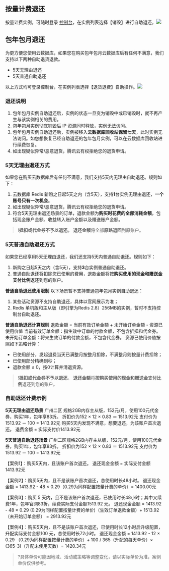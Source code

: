 ## 按量计费退还
按量计费实例，可随时登录 [控制台](https://console.cloud.tencent.com/redis)，在实例列表选择【销毁】进行自助退还。![](https://main.qcloudimg.com/raw/9cdb850a5fa436329a9ef31307c00cbb.png)


## 包年包月退还
为更方便您使用云数据库，如果您在购买包年包月云数据库后有任何不满意，我们支持以下两种自助退货退款。
- 5天无理由退还
- 5天普通自助退还

以上方式均可登录控制台，在实例列表选择【退货退费】自助操作。![](https://main.qcloudimg.com/raw/b91685bbb38e630aeeec987ab08379c2.png)

### 退还说明
1. 包年包月实例自助退还后，实例的状态一旦变为销毁中或已销毁时，就不再产生与该实例相关的费用。
2. 包年包月实例彻底销毁后 IP 资源同时释放，实例无法访问。
3. 包年包月实例自助退还后，实例被移入**云数据库回收站保留七天**，此时实例无法访问。如您想恢复已经自助退还的包年包月实例，可以在云数据库回收站进行续费恢复。
4. 如出现疑似异常/恶意退货，腾讯云有权拒绝您的退货申请。

### 5天无理由退还方式
如果您在购买云数据库后有任何不满意，我们支持5天内无理由自助退还。规则如下：
1. 云数据库 Redis 新购之日起5天之内（含5天），支持**1**台实例无理由退还，**一个账号只有一次机会**。
2. 如出现疑似异常/恶意退货，腾讯云有权拒绝您的退货申请。
3. 符合5天无理由退还场景的订单，退款金额为**购买时花费的全部消耗金额**，包括现金账户金额、收益转入账户金额以及赠送账户金额。
>!**抵扣或代金券不予以退还。**
**退还金额**将全部**原路退回**到原账户。

### 5天普通自助退还方式
如果您已经享用5天无理由退还，我们还支持5天内普通自助退还。规则如下：
1. 新购之日起5天之内（含5天），支持**3**台实例普通自助退还。
1. 普通自助退还将扣除您已使用的费用，退款金额将按**购买使用的现金和赠送金支付比例**返还到您的账户。

**普通自助退还使用限制**
以下场景暂不支持普通包年包月实例自助退还：
1. 某些活动资源不支持自助退还，具体以官网展示为准；
2. Redis 单机版和主从版（即引擎为Redis 2.8）256MB的实例，暂时不支持控制台自助退还。

**普通自助退还计算规则**
退款金额 = 当前有效订单金额 + 未开始订单金额 - 资源已使用价值
当前有效订单金额：指生效中订单的付款金额，不包含折扣和代金券。
未开始订单金额：将来生效订单的付款金额，不包含代金券。
资源已使用价值按照如下策略计算：
- 已使用部分，发起退费当天已满整月按整月扣除，不满整月则按量计费扣除；
- 已使用部分精确到秒；
- 退款金额 ≤ 0，按0计算并清退资源。
>!**抵扣或代金券不予以退还**。
**退还金额**将**按购买使用的现金和赠送金支付比例**返还到您的账户。


### 自助退还计费示例

**5天无理由退还场景**
广州二区 规格2GB内存主从版，152元/月，使用100元代金券，购买1年，包年享83折。
折扣价为152 × 12 × 0.83 ＝ 1513.92元
支付价为1513.92 － 100 = 1413.92元
购买5天内发现不满意，想要退还，为该账户首次退还。
退费金额 = 实际支付价1413.92元

**5天普通自助退还场景**
广州二区规格2GB内存主从版，152元/月，使用100元代金券，购买1年，包年享83折。
折扣价为152 × 12 × 0.83 ＝ 1513.92元
支付价为1513.92 － 100 = 1413.92元

【案例1】：购买5天内，且该账户首次退还。
退还现金金额 = 实际支付金额1413.92元

【案例2】：购买5天内，且不是该账户首次退还，总使用时长48小时。
退还现金金额 = 1413.92 - 48 × 0.29（0.29为同样配置按量计费的单价）= 1400.00元

【案例3】：购买 5 天内，且不是该账户首次退还，已使用时长48小时；其中又续费1年，包年官网83折，续费实际支付金额1513.92 元。
退还现金金额 = 1413.92 - 48 × 0.29 (0.29为同样配置按量计费的单价)（生效订单退款金额）+ 1513.92（未开始订单金额） = 2913.92元

【案例4】：购买5天内，且不是该账户首次退还，已使用时长12小时后升级配置，升配实际支付金额100 元，总使用时长72小时。
退还现金金额 = 1413.92 - 12 × 0.29 （0.29为同样配置按量计费的单价）+ 100 / 365（升配的每天单价）× (365-3)（升配未使用天数）= 1420.34元

>?具体单价可能因地域、活动或策略等调整变化，请以实际单价为准，案例单价仅供参考。
